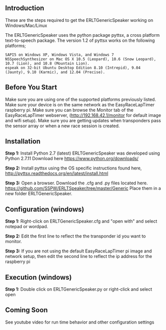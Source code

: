 Introduction
------------

These are the steps required to get the ERLTGenericSpeaker working on Windows/Mac/Linux

The ERLTGenericSpeaker uses the python package pyttsx, a cross platform text-to-speech package.
The version 1.2 of pyttsx works on the following platforms;

    SAPI5 on Windows XP, Windows Vista, and Windows 7
    NSSpeechSynthesizer on Mac OS X 10.5 (Leopard), 10.6 (Snow Leopard), 10.7 (Lion), and 10.8 (Mountain Lion).
    espeak on 32-bit Ubuntu Desktop Edition 8.10 (Intrepid), 9.04 (Jaunty), 9.10 (Karmic), and 12.04 (Precise).

Before You Start
----------------
Make sure you are using one of the supported platforms previously listed. Make sure your device is on the same network as the EasyRaceLapTimer raspberry pi. Make sure you can browse the Monitor tab of the EasyRaceLapTimer webserver, (http://192.168.42.1/monitor for default image and wifi setup). Make sure you are getting updates when transponders pass the sensor array or when a new race session is created.

Installation
------------

**Step 1:**
Install Python 2.7 (latest)
ERLTGenericSpeaker was developed using Python 2.7.11
Download here https://www.python.org/downloads/

**Step 2:**
Install pyttsx using the OS specific instructions found here, http://pyttsx.readthedocs.org/en/latest/install.html

**Step 3:**
Open a browser. Download the .cfg and .py files located here. https://github.com/SSPW/ERLTSpeaker/tree/master/Generic
Place them in a new folder ERLTGenericSpeaker.

Configuration (windows)
----------
**Step 1:**
Right-click on ERLTGenericSpeaker.cfg and "open with" and select notepad or wordpad.

**Step 2:**
Edit the first line to reflect the the transponder id you want to monitor.

**Step 3:**
If you are not using the default EasyRaceLapTimer pi image and network setup, then edit the second line to reflect the ip address for the raspberry pi

Execution (windows)
----------

**Step 1:**
Double click on ERLTGenericSpeaker.py or right-click and select open


Coming Soon
-----------
See youtube video for run time behavior and other configuration settings

